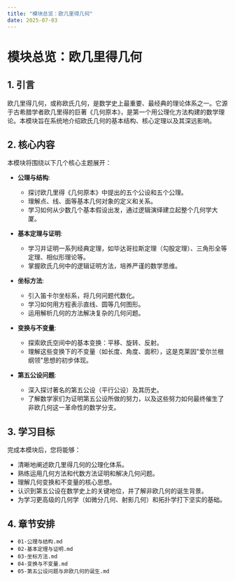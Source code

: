 ```yaml
---
title: "模块总览：欧几里得几何"
date: 2025-07-03
---
```


# 模块总览：欧几里得几何

## 1. 引言

欧几里得几何，或称欧氏几何，是数学史上最重要、最经典的理论体系之一。它源于古希腊学者欧几里得的巨著《几何原本》，是第一个用公理化方法构建的数学理论。本模块旨在系统地介绍欧氏几何的基本结构、核心定理以及其深远影响。

## 2. 核心内容

本模块将围绕以下几个核心主题展开：

- **公理与结构**:
  - 探讨欧几里得《几何原本》中提出的五个公设和五个公理。
  - 理解点、线、面等基本几何对象的定义和关系。
  - 学习如何从少数几个基本假设出发，通过逻辑演绎建立起整个几何学大厦。

- **基本定理与证明**:
  - 学习并证明一系列经典定理，如毕达哥拉斯定理（勾股定理）、三角形全等定理、相似形理论等。
  - 掌握欧氏几何中的逻辑证明方法，培养严谨的数学思维。

- **坐标方法**:
  - 引入笛卡尔坐标系，将几何问题代数化。
  - 学习如何用方程表示直线、圆等几何图形。
  - 运用解析几何的方法解决复杂的几何问题。

- **变换与不变量**:
  - 探索欧氏空间中的基本变换：平移、旋转、反射。
  - 理解这些变换下的不变量（如长度、角度、面积），这是克莱因"爱尔兰根纲领"思想的初步体现。

- **第五公设问题**:
  - 深入探讨著名的第五公设（平行公设）及其历史。
  - 了解数学家们为证明第五公设所做的努力，以及这些努力如何最终催生了非欧几何这一革命性的数学分支。

## 3. 学习目标

完成本模块后，您将能够：

- 清晰地阐述欧几里得几何的公理化体系。
- 熟练运用几何方法和代数方法证明和解决几何问题。
- 理解几何变换和不变量的核心思想。
- 认识到第五公设在数学史上的关键地位，并了解非欧几何的诞生背景。
- 为学习更高级的几何学（如微分几何、射影几何）和拓扑学打下坚实的基础。

## 4. 章节安排

- `01-公理与结构.md`
- `02-基本定理与证明.md`
- `03-坐标方法.md`
- `04-变换与不变量.md`
- `05-第五公设问题与非欧几何的诞生.md`
